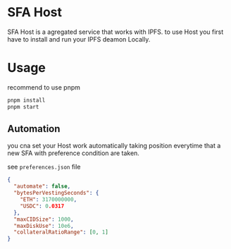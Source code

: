 # SFA Host

SFA Host is a agregated service that works with IPFS.
to use Host you first have to install and run your IPFS deamon Locally.

# Usage

recommend to use pnpm

```sh
pnpm install
pnpm start
```

## Automation

you cna set your Host work automatically taking position everytime that a new SFA with preference condition are taken.

see `preferences.json` file

```json
{
  "automate": false,
  "bytesPerVestingSeconds": {
    "ETH": 3170000000,
    "USDC": 0.0317
  },
  "maxCIDSize": 1000,
  "maxDiskUse": 10e6,
  "collateralRatioRange": [0, 1]
}
```
